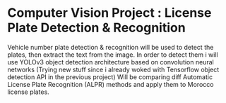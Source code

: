 # Computer Vision Project : License Plate Detection & Recognition

Vehicle number plate detection &amp; recognition will be used to detect the plates, then extract the text from the image. In order to detect them i will use YOLOv3 object detection architecture based on convolution neural networks (Trying new stuff since i already woked with Tensorflow object detection API in the previous project)
Will be comparing diff Automatic License Plate Recognition (ALPR) methods and apply them to Morocco license plates.
